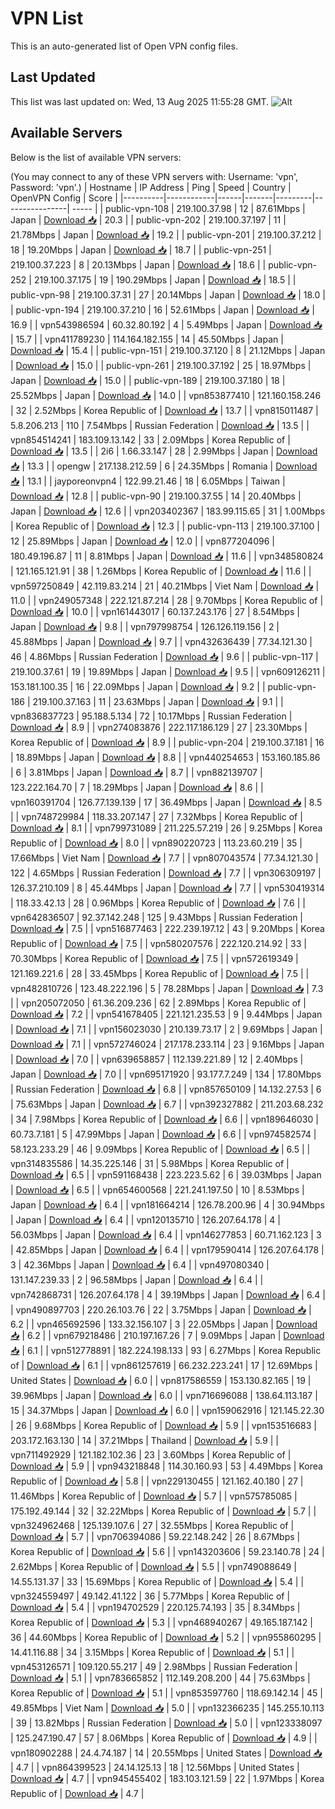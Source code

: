 # VPN List

This is an auto-generated list of Open VPN config files.

## Last Updated

This list was last updated on: Wed, 13 Aug 2025 11:55:28 GMT.
![Alt](https://repobeats.axiom.co/api/embed/186b98318ef1479477931607c1ad7d823f12451f.svg "Repobeats analytics image")

## Available Servers

Below is the list of available VPN servers:

(You may connect to any of these VPN servers with: Username: 'vpn', Password: 'vpn'.)
| Hostname | IP Address | Ping | Speed | Country | OpenVPN Config | Score |
|----------|------------|------|-------|---------|----------------| ----- |
| public-vpn-108 | 219.100.37.98 | 12 | 87.61Mbps | Japan | [Download 📥](./configs/server_0_JP.ovpn) | 20.3 |
| public-vpn-202 | 219.100.37.197 | 11 | 21.78Mbps | Japan | [Download 📥](./configs/server_1_JP.ovpn) | 19.2 |
| public-vpn-201 | 219.100.37.212 | 18 | 19.20Mbps | Japan | [Download 📥](./configs/server_2_JP.ovpn) | 18.7 |
| public-vpn-251 | 219.100.37.223 | 8 | 20.13Mbps | Japan | [Download 📥](./configs/server_3_JP.ovpn) | 18.6 |
| public-vpn-252 | 219.100.37.175 | 19 | 190.29Mbps | Japan | [Download 📥](./configs/server_4_JP.ovpn) | 18.5 |
| public-vpn-98 | 219.100.37.31 | 27 | 20.14Mbps | Japan | [Download 📥](./configs/server_5_JP.ovpn) | 18.0 |
| public-vpn-194 | 219.100.37.210 | 16 | 52.61Mbps | Japan | [Download 📥](./configs/server_6_JP.ovpn) | 16.9 |
| vpn543986594 | 60.32.80.192 | 4 | 5.49Mbps | Japan | [Download 📥](./configs/server_7_JP.ovpn) | 15.7 |
| vpn411789230 | 114.164.182.155 | 14 | 45.50Mbps | Japan | [Download 📥](./configs/server_8_JP.ovpn) | 15.4 |
| public-vpn-151 | 219.100.37.120 | 8 | 21.12Mbps | Japan | [Download 📥](./configs/server_9_JP.ovpn) | 15.0 |
| public-vpn-261 | 219.100.37.192 | 25 | 18.97Mbps | Japan | [Download 📥](./configs/server_10_JP.ovpn) | 15.0 |
| public-vpn-189 | 219.100.37.180 | 18 | 25.52Mbps | Japan | [Download 📥](./configs/server_11_JP.ovpn) | 14.0 |
| vpn853877410 | 121.160.158.246 | 32 | 2.52Mbps | Korea Republic of | [Download 📥](./configs/server_12_KR.ovpn) | 13.7 |
| vpn815011487 | 5.8.206.213 | 110 | 7.54Mbps | Russian Federation | [Download 📥](./configs/server_13_RU.ovpn) | 13.5 |
| vpn854514241 | 183.109.13.142 | 33 | 2.09Mbps | Korea Republic of | [Download 📥](./configs/server_14_KR.ovpn) | 13.5 |
| 2i6 | 1.66.33.147 | 28 | 2.99Mbps | Japan | [Download 📥](./configs/server_15_JP.ovpn) | 13.3 |
| opengw | 217.138.212.59 | 6 | 24.35Mbps | Romania | [Download 📥](./configs/server_16_RO.ovpn) | 13.1 |
| jayporeonvpn4 | 122.99.21.46 | 18 | 6.05Mbps | Taiwan | [Download 📥](./configs/server_17_TW.ovpn) | 12.8 |
| public-vpn-90 | 219.100.37.55 | 14 | 20.40Mbps | Japan | [Download 📥](./configs/server_18_JP.ovpn) | 12.6 |
| vpn203402367 | 183.99.115.65 | 31 | 1.00Mbps | Korea Republic of | [Download 📥](./configs/server_19_KR.ovpn) | 12.3 |
| public-vpn-113 | 219.100.37.100 | 12 | 25.89Mbps | Japan | [Download 📥](./configs/server_20_JP.ovpn) | 12.0 |
| vpn877204096 | 180.49.196.87 | 11 | 8.81Mbps | Japan | [Download 📥](./configs/server_21_JP.ovpn) | 11.6 |
| vpn348580824 | 121.165.121.91 | 38 | 1.26Mbps | Korea Republic of | [Download 📥](./configs/server_22_KR.ovpn) | 11.6 |
| vpn597250849 | 42.119.83.214 | 21 | 40.21Mbps | Viet Nam | [Download 📥](./configs/server_23_VN.ovpn) | 11.0 |
| vpn249057348 | 222.121.87.214 | 28 | 9.70Mbps | Korea Republic of | [Download 📥](./configs/server_24_KR.ovpn) | 10.0 |
| vpn161443017 | 60.137.243.176 | 27 | 8.54Mbps | Japan | [Download 📥](./configs/server_25_JP.ovpn) | 9.8 |
| vpn797998754 | 126.126.119.156 | 2 | 45.88Mbps | Japan | [Download 📥](./configs/server_26_JP.ovpn) | 9.7 |
| vpn432636439 | 77.34.121.30 | 46 | 4.86Mbps | Russian Federation | [Download 📥](./configs/server_27_RU.ovpn) | 9.6 |
| public-vpn-117 | 219.100.37.61 | 19 | 19.89Mbps | Japan | [Download 📥](./configs/server_28_JP.ovpn) | 9.5 |
| vpn609126211 | 153.181.100.35 | 16 | 22.09Mbps | Japan | [Download 📥](./configs/server_29_JP.ovpn) | 9.2 |
| public-vpn-186 | 219.100.37.163 | 11 | 23.63Mbps | Japan | [Download 📥](./configs/server_30_JP.ovpn) | 9.1 |
| vpn836837723 | 95.188.5.134 | 72 | 10.17Mbps | Russian Federation | [Download 📥](./configs/server_31_RU.ovpn) | 8.9 |
| vpn274083876 | 222.117.186.129 | 27 | 23.30Mbps | Korea Republic of | [Download 📥](./configs/server_32_KR.ovpn) | 8.9 |
| public-vpn-204 | 219.100.37.181 | 16 | 18.89Mbps | Japan | [Download 📥](./configs/server_33_JP.ovpn) | 8.8 |
| vpn440254653 | 153.160.185.86 | 6 | 3.81Mbps | Japan | [Download 📥](./configs/server_34_JP.ovpn) | 8.7 |
| vpn882139707 | 123.222.164.70 | 7 | 18.29Mbps | Japan | [Download 📥](./configs/server_35_JP.ovpn) | 8.6 |
| vpn160391704 | 126.77.139.139 | 17 | 36.49Mbps | Japan | [Download 📥](./configs/server_36_JP.ovpn) | 8.5 |
| vpn748729984 | 118.33.207.147 | 27 | 7.32Mbps | Korea Republic of | [Download 📥](./configs/server_37_KR.ovpn) | 8.1 |
| vpn799731089 | 211.225.57.219 | 26 | 9.25Mbps | Korea Republic of | [Download 📥](./configs/server_38_KR.ovpn) | 8.0 |
| vpn890220723 | 113.23.60.219 | 35 | 17.66Mbps | Viet Nam | [Download 📥](./configs/server_39_VN.ovpn) | 7.7 |
| vpn807043574 | 77.34.121.30 | 122 | 4.65Mbps | Russian Federation | [Download 📥](./configs/server_40_RU.ovpn) | 7.7 |
| vpn306309197 | 126.37.210.109 | 8 | 45.44Mbps | Japan | [Download 📥](./configs/server_41_JP.ovpn) | 7.7 |
| vpn530419314 | 118.33.42.13 | 28 | 0.96Mbps | Korea Republic of | [Download 📥](./configs/server_42_KR.ovpn) | 7.6 |
| vpn642836507 | 92.37.142.248 | 125 | 9.43Mbps | Russian Federation | [Download 📥](./configs/server_43_RU.ovpn) | 7.5 |
| vpn516877463 | 222.239.197.12 | 43 | 9.20Mbps | Korea Republic of | [Download 📥](./configs/server_44_KR.ovpn) | 7.5 |
| vpn580207576 | 222.120.214.92 | 33 | 70.30Mbps | Korea Republic of | [Download 📥](./configs/server_45_KR.ovpn) | 7.5 |
| vpn572619349 | 121.169.221.6 | 28 | 33.45Mbps | Korea Republic of | [Download 📥](./configs/server_46_KR.ovpn) | 7.5 |
| vpn482810726 | 123.48.222.196 | 5 | 78.28Mbps | Japan | [Download 📥](./configs/server_47_JP.ovpn) | 7.3 |
| vpn205072050 | 61.36.209.236 | 62 | 2.89Mbps | Korea Republic of | [Download 📥](./configs/server_48_KR.ovpn) | 7.2 |
| vpn541678405 | 221.121.235.53 | 9 | 9.44Mbps | Japan | [Download 📥](./configs/server_49_JP.ovpn) | 7.1 |
| vpn156023030 | 210.139.73.17 | 2 | 9.69Mbps | Japan | [Download 📥](./configs/server_50_JP.ovpn) | 7.1 |
| vpn572746024 | 217.178.233.114 | 23 | 9.16Mbps | Japan | [Download 📥](./configs/server_51_JP.ovpn) | 7.0 |
| vpn639658857 | 112.139.221.89 | 12 | 2.40Mbps | Japan | [Download 📥](./configs/server_52_JP.ovpn) | 7.0 |
| vpn695171920 | 93.177.7.249 | 134 | 17.80Mbps | Russian Federation | [Download 📥](./configs/server_53_RU.ovpn) | 6.8 |
| vpn857650109 | 14.132.27.53 | 6 | 75.63Mbps | Japan | [Download 📥](./configs/server_54_JP.ovpn) | 6.7 |
| vpn392327882 | 211.203.68.232 | 34 | 7.98Mbps | Korea Republic of | [Download 📥](./configs/server_55_KR.ovpn) | 6.6 |
| vpn189646030 | 60.73.7.181 | 5 | 47.99Mbps | Japan | [Download 📥](./configs/server_56_JP.ovpn) | 6.6 |
| vpn974582574 | 58.123.233.29 | 46 | 9.09Mbps | Korea Republic of | [Download 📥](./configs/server_57_KR.ovpn) | 6.5 |
| vpn314835586 | 14.35.225.146 | 31 | 5.98Mbps | Korea Republic of | [Download 📥](./configs/server_58_KR.ovpn) | 6.5 |
| vpn591168438 | 223.223.5.62 | 6 | 39.03Mbps | Japan | [Download 📥](./configs/server_59_JP.ovpn) | 6.5 |
| vpn654600568 | 221.241.197.50 | 10 | 8.53Mbps | Japan | [Download 📥](./configs/server_60_JP.ovpn) | 6.4 |
| vpn181664214 | 126.78.200.96 | 4 | 30.94Mbps | Japan | [Download 📥](./configs/server_61_JP.ovpn) | 6.4 |
| vpn120135710 | 126.207.64.178 | 4 | 56.03Mbps | Japan | [Download 📥](./configs/server_62_JP.ovpn) | 6.4 |
| vpn146277853 | 60.71.162.123 | 3 | 42.85Mbps | Japan | [Download 📥](./configs/server_63_JP.ovpn) | 6.4 |
| vpn179590414 | 126.207.64.178 | 3 | 42.36Mbps | Japan | [Download 📥](./configs/server_64_JP.ovpn) | 6.4 |
| vpn497080340 | 131.147.239.33 | 2 | 96.58Mbps | Japan | [Download 📥](./configs/server_65_JP.ovpn) | 6.4 |
| vpn742868731 | 126.207.64.178 | 4 | 39.19Mbps | Japan | [Download 📥](./configs/server_66_JP.ovpn) | 6.4 |
| vpn490897703 | 220.26.103.76 | 22 | 3.75Mbps | Japan | [Download 📥](./configs/server_67_JP.ovpn) | 6.2 |
| vpn465692596 | 133.32.156.107 | 3 | 22.05Mbps | Japan | [Download 📥](./configs/server_68_JP.ovpn) | 6.2 |
| vpn679218486 | 210.197.167.26 | 7 | 9.09Mbps | Japan | [Download 📥](./configs/server_69_JP.ovpn) | 6.1 |
| vpn512778891 | 182.224.198.133 | 93 | 6.27Mbps | Korea Republic of | [Download 📥](./configs/server_70_KR.ovpn) | 6.1 |
| vpn861257619 | 66.232.223.241 | 17 | 12.69Mbps | United States | [Download 📥](./configs/server_71_US.ovpn) | 6.0 |
| vpn817586559 | 153.130.82.165 | 19 | 39.96Mbps | Japan | [Download 📥](./configs/server_72_JP.ovpn) | 6.0 |
| vpn716696088 | 138.64.113.187 | 15 | 34.37Mbps | Japan | [Download 📥](./configs/server_73_JP.ovpn) | 6.0 |
| vpn159062916 | 121.145.22.30 | 26 | 9.68Mbps | Korea Republic of | [Download 📥](./configs/server_74_KR.ovpn) | 5.9 |
| vpn153516683 | 203.172.163.130 | 14 | 37.21Mbps | Thailand | [Download 📥](./configs/server_75_TH.ovpn) | 5.9 |
| vpn711492929 | 121.182.102.36 | 23 | 3.60Mbps | Korea Republic of | [Download 📥](./configs/server_76_KR.ovpn) | 5.9 |
| vpn943218848 | 114.30.160.93 | 53 | 4.49Mbps | Korea Republic of | [Download 📥](./configs/server_77_KR.ovpn) | 5.8 |
| vpn229130455 | 121.162.40.180 | 27 | 11.46Mbps | Korea Republic of | [Download 📥](./configs/server_78_KR.ovpn) | 5.7 |
| vpn575785085 | 175.192.49.144 | 32 | 32.22Mbps | Korea Republic of | [Download 📥](./configs/server_79_KR.ovpn) | 5.7 |
| vpn324962468 | 125.139.107.6 | 27 | 32.55Mbps | Korea Republic of | [Download 📥](./configs/server_80_KR.ovpn) | 5.7 |
| vpn706394086 | 59.22.148.242 | 26 | 8.67Mbps | Korea Republic of | [Download 📥](./configs/server_81_KR.ovpn) | 5.6 |
| vpn143203606 | 59.23.140.78 | 24 | 2.62Mbps | Korea Republic of | [Download 📥](./configs/server_82_KR.ovpn) | 5.5 |
| vpn749088649 | 14.55.131.37 | 33 | 15.69Mbps | Korea Republic of | [Download 📥](./configs/server_83_KR.ovpn) | 5.4 |
| vpn324559497 | 49.142.41.122 | 36 | 5.77Mbps | Korea Republic of | [Download 📥](./configs/server_84_KR.ovpn) | 5.4 |
| vpn194702529 | 220.125.74.193 | 35 | 8.34Mbps | Korea Republic of | [Download 📥](./configs/server_85_KR.ovpn) | 5.3 |
| vpn468940267 | 49.165.187.142 | 36 | 44.60Mbps | Korea Republic of | [Download 📥](./configs/server_86_KR.ovpn) | 5.2 |
| vpn955860295 | 14.41.116.88 | 34 | 3.15Mbps | Korea Republic of | [Download 📥](./configs/server_87_KR.ovpn) | 5.1 |
| vpn453126571 | 109.120.55.217 | 49 | 2.98Mbps | Russian Federation | [Download 📥](./configs/server_88_RU.ovpn) | 5.1 |
| vpn783665852 | 112.149.208.200 | 44 | 75.63Mbps | Korea Republic of | [Download 📥](./configs/server_89_KR.ovpn) | 5.1 |
| vpn853597760 | 118.69.142.14 | 45 | 49.85Mbps | Viet Nam | [Download 📥](./configs/server_90_VN.ovpn) | 5.0 |
| vpn132366235 | 145.255.10.113 | 39 | 13.82Mbps | Russian Federation | [Download 📥](./configs/server_91_RU.ovpn) | 5.0 |
| vpn123338097 | 125.247.190.47 | 57 | 8.06Mbps | Korea Republic of | [Download 📥](./configs/server_92_KR.ovpn) | 4.9 |
| vpn180902288 | 24.4.74.187 | 14 | 20.55Mbps | United States | [Download 📥](./configs/server_93_US.ovpn) | 4.7 |
| vpn864399523 | 24.14.125.13 | 18 | 12.56Mbps | United States | [Download 📥](./configs/server_94_US.ovpn) | 4.7 |
| vpn945455402 | 183.103.121.59 | 22 | 1.97Mbps | Korea Republic of | [Download 📥](./configs/server_95_KR.ovpn) | 4.7 |
